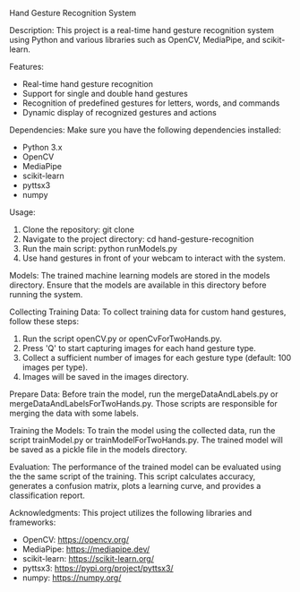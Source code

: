 Hand Gesture Recognition System

Description:
This project is a real-time hand gesture recognition system using Python and various libraries such as OpenCV, MediaPipe, and scikit-learn.

Features:
- Real-time hand gesture recognition
- Support for single and double hand gestures
- Recognition of predefined gestures for letters, words, and commands
- Dynamic display of recognized gestures and actions

Dependencies:
Make sure you have the following dependencies installed:
- Python 3.x
- OpenCV
- MediaPipe
- scikit-learn
- pyttsx3
- numpy

Usage:
1. Clone the repository:
   git clone <repository-url>
2. Navigate to the project directory:
   cd hand-gesture-recognition
3. Run the main script:
   python runModels.py
4. Use hand gestures in front of your webcam to interact with the system.

Models:
The trained machine learning models are stored in the models directory. Ensure that the models are available in this directory before running the system.

Collecting Training Data:
To collect training data for custom hand gestures, follow these steps:
1. Run the script openCV.py or openCvForTwoHands.py.
2. Press 'Q' to start capturing images for each hand gesture type.
3. Collect a sufficient number of images for each gesture type (default: 100 images per type).
4. Images will be saved in the images directory.

Prepare Data:
Before train the model, run the mergeDataAndLabels.py or mergeDataAndLabelsForTwoHands.py. Those scripts are responsible for merging the data with some labels.

Training the Models:
To train the model using the collected data, run the script trainModel.py or trainModelForTwoHands.py. The trained model will be saved as a pickle file in the models directory.

Evaluation:
The performance of the trained model can be evaluated using the the same script of the training. This script calculates accuracy, generates a confusion matrix, plots a learning curve, and provides a classification report.

Acknowledgments:
This project utilizes the following libraries and frameworks:
- OpenCV: https://opencv.org/
- MediaPipe: https://mediapipe.dev/
- scikit-learn: https://scikit-learn.org/
- pyttsx3: https://pypi.org/project/pyttsx3/
- numpy: https://numpy.org/




